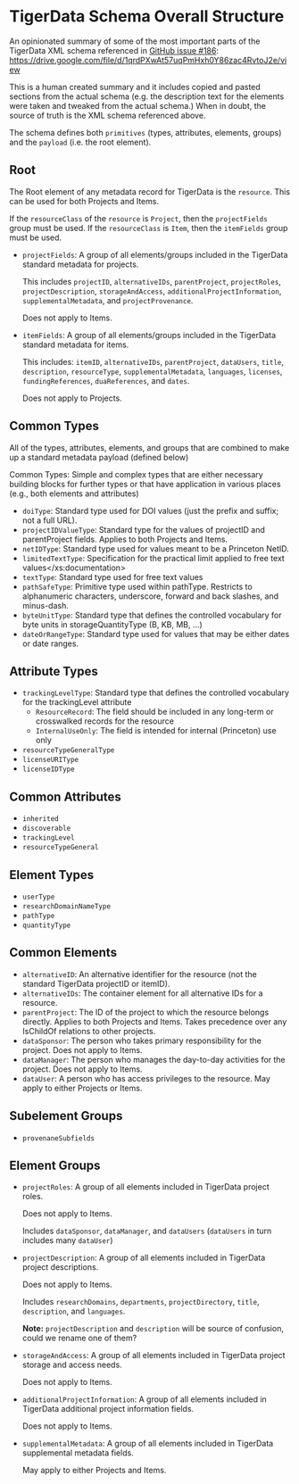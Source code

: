 # TigerData Schema Overall Structure

An opinionated summary of some of the most important parts of the TigerData XML schema referenced in [GitHub issue #186](https://github.com/pulibrary/tigerdata-app/issues/896): https://drive.google.com/file/d/1qrdPXwAt57uqPmHxh0Y86zac4RvtoJ2e/view

This is a human created summary and it includes copied and pasted sections from the actual schema (e.g. the description text for the elements were taken and tweaked from the actual schema.) When in doubt, the source of truth is the XML schema referenced above.

The schema defines both `primitives` (types, attributes, elements, groups) and the `payload` (i.e. the root element).


## Root
The Root element of any metadata record for TigerData is the `resource`. This can be used for both Projects and Items.

If the `resourceClass` of the `resource` is `Project`, then the `projectFields` group must be used. If the `resourceClass` is `Item`, then the `itemFields` group must be used.


* `projectFields`: A group of all elements/groups included in the TigerData standard metadata for projects.

  This includes `projectID`, `alternativeIDs`, `parentProject`, `projectRoles`, `projectDescription`, `storageAndAccess`, `additionalProjectInformation`, `supplementalMetadata`, and `projectProvenance`.

  Does not apply to Items.

* `itemFields`: A group of all elements/groups included in the TigerData standard metadata for items.

  This includes: `itemID`, `alternativeIDs`, `parentProject`, `dataUsers`, `title`, `description`, `resourceType`, `supplementalMetadata`, `languages`, `licenses`, `fundingReferences`, `duaReferences`, and `dates`.

  Does not apply to Projects.


## Common Types

All of the types, attributes, elements, and groups that are combined to make up a standard metadata payload (defined below)

Common Types:
Simple and complex types that are either necessary building blocks for further types or that have application in various places (e.g., both elements and attributes)

* `doiType`: Standard type used for DOI values (just the prefix and suffix; not a full URL).
* `projectIDValueType`: Standard type for the values of projectID and parentProject fields. Applies to both Projects and Items.
* `netIDType`: Standard type used for values meant to be a Princeton NetID.
* `limitedTextType`: Specification for the practical limit applied to free text values</xs:documentation>
* `textType`: Standard type used for free text values
* `pathSafeType`: Primitive type used within pathType. Restricts to alphanumeric characters, underscore, forward and back slashes, and minus-dash.
* `byteUnitType`: Standard type that defines the controlled vocabulary for byte units in storageQuantityType (B, KB, MB, ...)
* `dateOrRangeType`: Standard type used for values that may be either dates or date ranges.


## Attribute Types
* `trackingLevelType`: Standard type that defines the controlled vocabulary for the trackingLevel attribute
  * `ResourceRecord`: The field should be included in any long-term or crosswalked records for the resource
  * `InternalUseOnly`: The field is intended for internal (Princeton) use only
* `resourceTypeGeneralType`
* `licenseURIType`
* `licenseIDType`


## Common Attributes
* `inherited`
* `discoverable`
* `trackingLevel`
* `resourceTypeGeneral`


## Element Types
* `userType`
* `researchDomainNameType`
* `pathType`
* `quantityType`


## Common Elements
* `alternativeID`: An alternative identifier for the resource (not the standard TigerData projectID or itemID).
* `alternativeIDs`: The container element for all alternative IDs for a resource.
* `parentProject`: The ID of the project to which the resource belongs directly. Applies to both Projects and Items. Takes precedence over any IsChildOf relations to other projects.
* `dataSponsor`: The person who takes primary responsibility for the project. Does not apply to Items.
* `dataManager`: The person who manages the day-to-day activities for the project. Does not apply to Items.
* `dataUser`: A person who has access privileges to the resource. May apply to either Projects or Items.


## Subelement Groups
* `provenaneSubfields`


## Element Groups
* `projectRoles`: A group of all elements included in TigerData project roles.

  Does not apply to Items.

  Includes `dataSponsor`, `dataManager`, and `dataUsers` (`dataUsers` in turn includes many `dataUser`)

* `projectDescription`: A group of all elements included in TigerData project descriptions.

  Does not apply to Items.

  Includes `researchDomains`, `departments`, `projectDirectory`, `title`, `description`, and `languages`.

  **Note:** `projectDescription` and `description` will be source of confusion, could we rename one of them?

* `storageAndAccess`: A group of all elements included in TigerData project storage and access needs.

  Does not apply to Items.

* `additionalProjectInformation`: A group of all elements included in TigerData additional project information fields.

  Does not apply to Items.

* `supplementalMetadata`: A group of all elements included in TigerData supplemental metadata fields.

  May apply to either Projects and Items.

